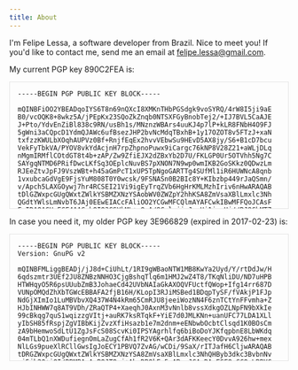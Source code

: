 ```yaml
---
title: About
---
```


I'm Felipe Lessa, a software developer from Brazil.  Nice to meet you!
If you'd like to contact me, send me an email at
[felipe.lessa@gmail.com](mailto:felipe.lessa@gmail.com).

My current PGP key 890C2FEA is:
<pre style="max-height: 200px; overflow: scroll; padding: 1em; border: 1px solid rgba(0,0,0,0.1);"><code>-----BEGIN PGP PUBLIC KEY BLOCK-----

mQINBFiOO2YBEADqoIYS6T8n69nQXcI8XMKnTHbPGSdgk9voSYRQ/4rW8I5ji9aE
B0/vcOQK8+8wkz5A/jPEpKx23SQoZkZnqb0NTSXFGyBnobTej2/+IJ7BVL5CaAJE
J+Pto/YdvEnZiBl838c9RN/usBh1s/MNznzWBArs4uuKJ4p7lP+kLR8FNbH4O9FJ
5gWni3aCQpcD1YdmQJAWc6ufBsezJHP2bvNcMdqTBxhB+1y17OZOT8v5FTzJ+xaN
txfzzKWULbXOqhAUPVz0Bf+RnjfEqEx2hvvVEbwSu9HEvD5AX8jy/S6+B1cD7bcu
VekFyTbkVA/PYOV8vkYdAcjnH7rpZhpnoPuwx9iCargc76kNP8V28Z21+aWLjDLq
nMgmIRMflCOtdGT8t4b+zAP/Zw9ZfiEJX2dZBxYb2D7U/FKLGP0Ur5OTVhh5Ng7C
SAYgqNTMD6PRifDwcLKfSq3OEplcNuvBS7pXNON7N9wp0wmIKB2GoSKkz0QDwzLm
RJEeZtvJpFJ9VszWBt+h45aGmPcT1xUP5TpNgoGARTTg4SUfMl1iR6HUWNcA8qnb
1vxubcaGdVgE9FjsYuM808T0Y0wcsk/9FSNASn0B2BIc8Y+KIbzbp449rJaQSmn/
v/Apch5LAXGOywj7hr4RCSEI21Vi9igEyTrqZVb6HgHrKMLMzhIriv6nHwARAQAB
tDlGZWxpcGUgQWxtZWlkYSBMZXNzYSAobWV0ZWZpY2hhKSA8ZmVsaXBlLmxlc3Nh
QGdtYWlsLmNvbT6JAj0EEwEIACcFAliOO2YCGwMFCQlmAYAFCwkIBwMFFQoJCAsF
FgIDAQACHgECF4AACgkQIQ3GSYkML+oQmA/8CslyjjzJnnHi1ivrUj//RJ9ChMT7
ojmKL6LZi6OZoMWH+CxrJ02GqjJ7nrV2HsubA+Dx3ay/AnMLjOZLLIewcMXnaiMh
J1EdrROUaqqolz1WcNDC+B4WH+foqtg052t1tn865jfG5Qe4FWjtm32wJRnEefwI
v9rOdDMt34fBb4EYqBSj+RT6ui5/Yo+mA5CPIYCz6EwNKsAmBG/ROpHNw1soumma
P++aTKoSH84bppEo5F/RAGHUTgmSda2+2UyKyHGAbnHkIjdYitjuWdP2qyHKWt1G
1ax0NyCir8VaTUXbXQZ/BD5PFHJeRSvSmj+3NAR3KNNuTMsXPxUwsypsJxIsJqBO
aexVpPvHRWAPFf6M/RYSVQqPF62kPD+geVR9s5pK+qoa9TxKy9lWJiFBndCAVOed
2S0iEdUvzOjllZg6s743X/30YEN4uxCWzMYbcDKIVkYWZPLBAkXof1+bwPEsTihS
nC0xxldbR854Ngq77koerMT54IIGfBXeDC8+a/Clb1Iiv1Jg3iiBWZKcBChe7kf2
jIAvqf4t56XBYDZmNnC2ljm7T8s2lHXIdNqfrfcjWxmynFX1zPSa2t1alU6pQF34
9p6Rq3spMu5O25VkG2iMDOSHlIO3g+MgsS+ewp+zSCdsBVlsdxMNUVv9t24vpy3M
vbNUxh2m2+qAIrmJAhwEEAEIAAYFAliOPgYACgkQp2TRhD6WaCmwpQ//WThLy/jh
uGOW47LYQVJ8gnRnEgX7DtmsHB/1btXGqAw7coJxnvxRTLLkGSPacgA42JhavTR5
Nk/J06J1nCJ1w49EqvAgL3rSdjTVXBV6MglqtOcDAnHcvXe+AuTIwY/zig6P6DdJ
NQckkA+KNMzgU7h1453CgxKrYYNTKay/MRieLl9lLbQlUYjnBVt38PZsDuQC+hL7
T7fe2wiacjB8Jjtc856zD4KWTVQZEgmGdAcPOfPVC+raKqqq3J55IWngR7/iTgwV
8Kzhf29qAG/YYPgbTw3x/usDsiHC6HEQqV4kstqjzPV8HMBXO9twiUxl/Qvcc8vO
e6s2HGsm2G4obwEknG43Mt5lTT7+FVtWxK6IDlIqArysZQBtKpCDw+cPz2JMtgoZ
V/JXlOCxFYaOlHDC6AmqnUnD4Ob5UZv76Yqa659Cm9eAtHIuqmqokeszK8hrw5CU
LcOWgVGGyH5oVKLn3jquH4n0MTXPZ/U+G5louwNGrg1miiYJsnUZLmm8XX6Z0s0i
kyRbyjFfMIAdkBBhOi5xD1oBqAKCr3enA6scmQCd0OVpCEkmxDni5tAOsox9FAn5
TMk8cYgvfzMvdzaBQCgwXuM6pWJznSN11ePIejbEVf/cXoqFdEshun3LSv9x14UM
Gnn89SJ7of69so60ko3BvvEZWyX7WLI3BDDR1SDVHgEQAAEBAAAAAAAAAAAAAAAA
/9j/4AAQSkZJRgABAQEASABIAAD/4gIcSUNDX1BST0ZJTEUAAQEAAAIMbGNtcwIQ
AABtbnRyUkdCIFhZWiAH3AABABkAAwApADlhY3NwQVBQTAAAAAAAAAAAAAAAAAAA
AAAAAAAAAAAAAAAA9tYAAQAAAADTLWxjbXMAAAAAAAAAAAAAAAAAAAAAAAAAAAAA
AAAAAAAAAAAAAAAAAAAAAAAAAAAAAAAAAApkZXNjAAAA/AAAAF5jcHJ0AAABXAAA
AAt3dHB0AAABaAAAABRia3B0AAABfAAAABRyWFlaAAABkAAAABRnWFlaAAABpAAA
ABRiWFlaAAABuAAAABRyVFJDAAABzAAAAEBnVFJDAAABzAAAAEBiVFJDAAABzAAA
AEBkZXNjAAAAAAAAAANjMgAAAAAAAAAAAAAAAAAAAAAAAAAAAAAAAAAAAAAAAAAA
AAAAAAAAAAAAAAAAAAAAAAAAAAAAAAAAAAAAAAAAAAAAAAAAAAAAAAAAAAAAAAAA
AAB0ZXh0AAAAAEZCAABYWVogAAAAAAAA9tYAAQAAAADTLVhZWiAAAAAAAAADFgAA
AzMAAAKkWFlaIAAAAAAAAG+iAAA49QAAA5BYWVogAAAAAAAAYpkAALeFAAAY2lhZ
WiAAAAAAAAAkoAAAD4QAALbPY3VydgAAAAAAAAAaAAAAywHJA2MFkghrC/YQPxVR
GzQh8SmQMhg7kkYFUXdd7WtwegWJsZp8rGm/fdPD6TD////bAEMADAgJCwkIDAsK
Cw4NDA4SHhQSERESJRscFh4sJy4uKycrKjE3RjsxNEI0Kis9Uz5CSEpOT04vO1Zc
VUxbRk1OS//bAEMBDQ4OEhASJBQUJEsyKzJLS0tLS0tLS0tLS0tLS0tLS0tLS0tL
S0tLS0tLS0tLS0tLS0tLS0tLS0tLS0tLS0tLS//AABEIAPAA8AMBIgACEQEDEQH/
xAAbAAABBQEBAAAAAAAAAAAAAAABAAIDBAUGB//EADcQAAEEAQMCBQEHAwQCAwAA
AAEAAgMRBBIhMQVBBhMiUWFxFCMygZGhsUJiwQcVUtEWMyTh8f/EABYBAQEBAAAA
AAAAAAAAAAAAAAABAv/EABYRAQEBAAAAAAAAAAAAAAAAAAABEf/aAAwDAQACEQMR
AD8A7ZziCm6yk/lNUbO1lIuKakiDqKdqKYE4ICHFOBKaAngIoglGykkoDZRsppIG
5XJ9e8ZR4rzB04NmlGxkP4R9PdUdVNkR47C+aRsbB3caCx8vxZgQMkMTnTGPmqaP
3q/ytec9Q6pldQfrzMl0hHDQdh9BwqheOWt/ymM67jI8eFzP/iwBr/7xdfusubxh
1mUbSMYP7WgLmvPaW0WN+oCYZCPwuP0tXDW7J4o6sQWyZUzQfalXPVMiX1HKkLvh
xBWPrPukHkexRGo2aQvszuJ9t0WZ8+K648ieM9ix6pCRsjQGEtIHfsgTrFO2cP3V
G1F4u6tjkAZjpAP+QBWtjf6hTNDRk4jH+7mO0/tuuIcD2KTSWkEOojhQ16n07xhg
579FOid/fx+q3GTCQW39CvFBMRL5gIBPsKH7LtPB/XnvBxch2oMFscTbh/2ExqV3
BcUwuKY2VsjGuYQ4O9iiVFAvPuml5RKYUQC8+6AebQKDeUFp3KanO5QQBJFIIEAn
UgE8BFIBOCARQFIpLkPHHX5MPTg4zi1723I4ex2pBU8Y+J7MnT8J3pG0kgPPwPhc
WQ525/RNvUbKRcAOB+irBzjpbW49vZQlx7okqSGB8xpoVEV3/n5SFrQ/25zCAUTg
OcaY0lBnd0AtJ/TpGt/CbHwoPsUvdpCCoNjspWyHupxgTHhpROBK07tKCu/fcJiu
DFf7FRyYrh2QVT8K90bL+yZ0crrLW3sqjm6dt0gaQddj+KHtymhjWNiLz6b7E/p7
rsIepRSwsmtvlP4c11gfVeRBxEpVrGz8jGJMT6A5B3BUxdeu2CLG4PdNcuU8PeI4
3x+XKS0g7R8/of8AC6lj2yNDmm2kWCikUG/iRKDR6lBYdygE5/4kECSRARpAgE8c
IAIhFFFJKlBDm5LcTFlnfVRtJq6tePdSypM7Nlnlfrc93NVt2XqniVrn9FyIo2hz
5AGNHySAvJ2gA0SLsk2tRmonE1V0PZMqlI6k/DxjPLVekcqokxMUy05w27fK38DC
a2jQFoYmLVbUFsY+PsFFMhwoju4b3wrbcaIfgaP0UojFKWOKuyCAYsbhRaD+Sikw
IrsMbtzstERmk17NqpBQ+xRt4aFDJgxk8BaTmqNzQgy3dPb7ClTnwAGu424pbpaa
oqnksDGOLRZ9kHEZzCyYhVeCtfq8Aa4Vz3WQeSqhXRSurQ5KVoJGSFq7zwp11uSx
uPM8CTZtE8nsf8Lz8nZWMPJkxZmyRGnD91CPYSEGj1KjgZgkwYMguLoJWA6uSw+x
+Pn/APVoNG4UaTOG6Sc4boIoBKkaRQEcIhABOCBJJJKCtnRmWGmjUQ7VpurrsvKs
jG8rzmA25jy0ginc8n8j/K9ccuA8X9MMXU5Mlr/LbMA4EmgXDkH9L/JWJXKSRFsj
mu/EDVLf6Xh6Ihtv3WPisM2a0ED8VldbiMAaAqylhhqttleiYA3dRADZWGHgIp7R
upm0ogpWoqTat00i0b+ED8KCMtUThRVg7qB97qorykgKnkP9JocK7INTSszMDmtL
hwgwerept9wViObyVuZp1E/Pusl7d3eyqKxCHCe4c/VNQBOCVIUg9E8Bza+nSwF2
prCHC+13Y/b911DAAQAuN/06t8GWRbdLm3XDrB/6/ddo3lZrUSHlFA8pWiikEE5q
BIhKkaUCQKKBQRuKodTw4eoYzoZ26muH5g+4+VdeVXldSqPPY+lTdP6tIyRvoDfS
7sVuY7eKVjrkgBi+pVbFlBpVF5jNrKlBoJmsBo+U17vTY33QWWC1Yjbtusw5wjO4
4G5UB69HHZIJbe1INwkAbnZMJA7rDPiGEs3Baf1VSfxCLpln5pDXRF+6jLhyVgQd
d3+8DjfsKWhD1CKb8LqPsQgtP4NKtMA5pBCsXe4VeVvNoOfzsUtJ07g8LElYQ/6l
dfOzU2qXO5cNSk1W6qMx+5UZb3VuSP1fQKu4Ud0DRSBaQEhz8JxNgj2QdD4EyZIO
rFjT93K3S72vkfwV6UzerFH2Xm3geN/+6MIZqa6x8Cuf5C9LaNws1qHnlCka3RRQ
ARASATgoFSNJIoGprlJSY4IIJFTmV6QbKnM1VHFeJs4ty/LBrQFV6dmFxou3VLro
lk6xk2D/AOwgfRRQRSREO4+pVZdaJC5os8q5ECGVz3WDjZ7Q1ocdwuh6aHZEYcAK
RWVlsLg5osH91kzQSA7t9I4A4XYT4DtWobrC6wJIY3ACifhBhGJxJutV9zSvYHTG
zSAvkH5LPnw3MwDmOsuL9ITulMlnyIGxyN0yPDDsLHHb23VR0w6NFvZsdhaiPS9D
rY3b4NKHPhyul5AD70u4fEdvzaVoYmQ+aMW8OvvVKKlx2Fse5cfqlJ7KdjCG7lRv
agoSCjaxuqMF6gt6ZvKxeqM9JpBiuJ1b+ygkAFlWH7ow4M2W0Bg2vk8KooHbYJXa
6KHw/Extyl73VwFVzejNa0mDUHt30O7j4Qbn+ncOt88lf+pwo/UG/wCB+i7tvK5L
/TpgHTMg/wBRl3/RdaOVmtQ/uikOUVFIIoBOCBUiEkQgVJjlImkIIXDZVpGq44KC
QKjk/EfTY3ashha2Wtwe647JjLMUSOJMjn19F6hlQskaQ9oIXIdVx3Ne6L7OzypD
e/au6rNYfTsd+S06ZgXAE6a3FVz9b/Zeh9Kj8nEjbW4C5rw904CVxbYYDv8A3Fdf
HGGNApCCXLF63A7IY0BoOl2/sQtotQdC17acLUVyepz8Z+JLjxvicdhvsrHQ+iRY
s3nR7Sf0udvp+i2nYTI3WG7K1E3SNlUUMjpzJX65SZHe5KLMdsTdLW0AtPQSOFDI
xRVStlFIKVl7aVaUqipNsCVkdRYDGVsSHY3us3NFRuPxsiOdhi8/IawbW6l10MEe
Ni+gAkDssTp2MBUp5uwAtJ00kgEcTix4Ng13QXsYh0DmkAn3VPJDXwudVPjNq3gZ
TZWuZNEGSN2dSqZ7TFJIAfTI3Yfmg1vCGMMbDyQOHzlw+lBb45WZ0JunC+rytNvK
jUScFJLuiFAQigEUBRQRCAoFFIoI3KJ42U5CicEFOULn+uMB0nuF0ko5XO5483qG
g8NNlaiVZ6NB5UDbHqO5Wn3pNxY6jHunvB/NQDULq909qpzNl2c00lj5LmyeVNye
CguOFhNbtwjfdAG0EgcCg/hMuig59BBBMPhUpRVm7vt7K5KbCqS/VUUpDV+yz813
opXpjuQFl57/AEP+EQel0Ix332WkMe8hobyRZrssvpjxtXbf6K3jOzHOdpIjDuXE
oJs0jHne6xbgL+qrzEyeRZ4slPj0NmL5na3ji0Y3tOZCJd/NkDQPi0HVYEJx8SOM
8gWfr3Vlp3TR+EIt5UVP3SRrdGlFIBOQHCQQEJwQCcgSSSSAFROClTHIK0oWDlND
M97j3I/hdBIuZ8RvMDxKHaTp5ViVqMy2saO3woJ+tsZIW6DI4C9LBZXCz9dyg6rG
kna+Uw9YfrDY3AD+ojuria7T/wAjhc4MdBMwH+ojZKTKjlyIXMPLlg9LynZcZjc6
mk2DQW9hYEEbw8kuI4tBpMeW+k/qng2mGgPhFpUVISo3lOJUbj8oIZXXsqspViQ7
qs8WqipLtusLPlPqA77LdzCWQuI22XN5TvvC754QWejPvU0/iWuxkpcGj8J5tcxi
vc2UmMmwbA910LepOZBbmEGkA6nJBgw+ZI76DuSq3hnzep9aZlTNLYmA6B2C56bJ
n6vntEh2JoNHDQvRuh9MGDEW1TiP8oNgbCuyLeU0FOad1Glk8pWgeUgFA5FIIoEA
nIIoEkkkgBUbk8qNyCGRcr4xF4zDYHNkrqpVwnjjKJnix2ntZViVygidkPLmt9PY
nui3AyOTEVqQRtbE0WAAAtHzmtYPvGGu9haZYOPPNiPDiCXErfwfETmNl1NLgwbK
pL5criRWo9wFX8uOJjmuYRd7oOpg8Q48rWjgnk+y04J2Sttjg4fC8wZM6F9Erf8A
D+dI2UAOIBNc7fmouu21Wo3uQY4lu/P1THG1FNcSbUZHcqRMKqKHUKMLh7hcrmOL
ZXt+K/8AtdL1J50ODDuFzOW4P1E/i90RJ07ckgbe6vdRdoxJD7MP8Kl0mNznXWy1
ZsX7Y9mNx5jg0n2CqoPA/SjJMcyVh0iwz5XfNFBQYGHHhYkcEQprQp7WVgot5TLR
ad0FvungJtbpwUUUUEggKKCSAoEpWgSgVpjkbTHFBFIVxfjPA1uiyWDj0updlIVi
deh8+BrDQbqsk9lYlcTiR/aHU8nQPZaLOn42toB+VRnkGJI9jBsqruqSN3aFpl1T
caCOP0USoji/aTTj6fZc9H1SZ1V+y2+l5L5mFzjtxSipMjo+PNEY42AH/ks3pGN9
j6g6GYEAiguhbI2LS4mgfdZXUvKfmslY4GuflB0cXpja0nekifZZWJnsdjN1uotG
9K0zJAiDnEfNILRNBQySjTyqE3U2NNFUMvP/ABlrjuLFdkC6hlMDXOuybGywcl3r
dxujlTudYu/bdMxY35Eob2PNqo3OkM+7s0NuFpdPr/dICfc/wq3T2NZjAAURsg6Y
4+VFL/xcCortrTXFMa8PYHNNgjlIlRRtFh9SYSjGd0GieUQmogqKdaSCSB1pWm2k
gNoFBJAkxycmnhBBIsXrk/lYzgRYI9+e1LakCwuvhj8WQSO0tHf5VRwuc4uncaNn
sqT2uNA0pcmUvm1k7/CTTy4i6WmVjFY3RvsVt9OIhaPgC1jRyBrK99yp/tBcNRcQ
0G/rSDezclsY0ii137GlmZOVG5oLA0GhY+VVOV5o3/ESTudgFSfMdIo7AoLmPkES
FjXfDVPJnFlNJqib3WM6e+ON6TDNZF3sgvvyTZIPpslVpsku4PIVV0hPH5Ju5Ard
BIXF554Wl0tl5TQPVewtUcaFzncfT6rf6Ph+W0Su0l24Fb1ug02ReUyvff8ANUM7
fdaLnE7UqGWLUVrdJ67jMxIosmTTK308c+xW417XtDmmweCvNMtpBbXOoUvQsON0
eJF76RaEWHFGM7hRarToz6lFa3dJA8pKKIKNpto2gKVoWkgNoJIFArTXFIlRvcqG
SO2XK+KpgYtUbvW2wW32XRyuO+65HxPA+QeZGSQL2ViVx0h3uqRbJbatRyE6imAh
VlbEu/OwRdMQOeRSqByTnHugndOS2gaUfmktDeyiBSsnsgfaJdsm7uu1LBCXi/ZB
GOVcx4i0hxA+lqWHps8pGlhdxwFtYfRySDMdNcN9kEfTMTWXv0026B9ltRgMiDGi
gNh9EmY7I2BjR6R2Umk0oqBw3VSdq0HtAG6zcyQMaSTsgqYuP9q6njxAWA7UfyXo
TI2hjWkdlz3h3A8pjMiRn3sm91wOwXSHgXylWIZMQEAjYqsA5klOFLQjeCAEnwtk
55UExSRQRStK0k0lA60tQTLTS6kEuoJpd8qEyfKhklQTvlA7qvJKq7567qtJkgIi
eSX3KzOpBssRaW6r7KR+QD3Vd8oO6qON6jgSY77o07e6VAs0mqXa5MQnaRwqjfDj
cqVoYTZPZEclVpFvuuzyvBcrRcUrNhyVh5nRZ8QNMumidqPKGMkNTgwk0AtjE6aZ
A3UAQFpY3TIhR0kV2AVHPQYbpQNN0TS3cPw+8nU55ZY40/ytnHxIWuD2iuFoMA7f
qoqrh4YxYtIBvuSpCBqAO5UstVv+ibGByBygaWXwEi2gpiKUMp2QVpTsVkhhzOpQ
49eku1O+QFoZMmlp7p3hXHE2VPlv4B0N/wAoOhjboaNqFbX+Stsqgs6afVNJ7AV+
4V+E2wWK2UUCdJv5U0T7+VA8coRuLH/CC93QSo2lSKSjeaTyFDJdoA56gkm+UJnE
BZ2RK4Iiy+f5VSbLruqUk7zagcXvNAElVE78ku4UTpCe6lh6ZkyG3jy2+7v+ldgw
YYq1RmQ+7jt+iDJsnhOZDLIabG4/kuh+7Y2vKDPoEWU4gMBJQxlQdMmfyA36lbnT
8FuMzsXnk0rOPBQ9XKme3S0qLjOzJNf3Y2BO5XFdVmOTmuaPwx+kfXuV2roS4Frt
jqXFvx3fbZwRREh/lWJT8QAMpXIxTraq8MTmu45V6GJ97BBPFq9lYF0nRQks3G6l
8koKUjXau1KVo0jhSmI2kYiEELzSqzvACsytIBWXmTaSWki6vlBS6hPUZrngLoOl
Q/7f01kRP3lanfUrDxemzZUzJpQWwg23+5b+h5jLGgkuQR4+uVzn6TpuyewWpBlx
Ehnms1e2oWoo8cw4+judysrPw/NtwFEIroHkVaHfdcxgZ2VhP8uYukgJ3B/p+i6S
GQSMDmkOY4WCFB//2YkCPQQTAQgAJwUCWI5BrAIbAwUJCWYBgAULCQgHAwUVCgkI
CwUWAgMBAAIeAQIXgAAKCRAhDcZJiQwv6iOLD/93UbGU2MSJWrItLLh+EZvkSoAi
B+dDhX1EcwWRMyQkgGWq8kPuiiMrxmQxmdYE28fObRaVeXhvs0WrBFoc22uAGLeH
Sa6EdH2NXsjAx79nt0lD8ZQE01xY84xQykcn0zYEoMJcJdXF17XNT6p40IOTFtsg
3y/8WxZ6Yn0FBHAaXX90260PVkM81Pr1FwJjuVhXGhEsMhK3doUzEshmLVtSFkXE
8VkWyqWTe6ty34HpQMujU6LMtNvKZfD2hkRyyfDANP9Q1hJzMdrwIbpdp6hAR7cS
+1oMjzA3SNgbWa2+aZQmFgnygYV0di0PV9ZmhwiIaJJAWZYa7m6iFHYJpw1w+FvA
PwKWSGG12WvpECYA5sv6r6vvu8XPpZGnoVRhMGkGbFNOxtrSW6KmPFi+Grdl7MDL
W975iRRlQ2H1P1ANiGdxa/f3ljyyBV6sFTo5tkpmAA+GHz8f7fHnoFvP7ukGk6zA
wtyB4RRoC7fGwA4riuPNbdxMKDrp70R7MAf+lh5qoRmEx/pxu7jM/1kUrPPvRT+a
Ww9m/i3RVOla9K4sg8c0g4YQdq0PEVzUVxSlqEwoHGOGTb8WZT+OpxgugkPqL5cJ
165IjQ/grRXsUyajRykXnLDlMQcjilR+3Wx2lAJcddHmD5tU+R/p7Ix7buBDRCdV
qfg9NfceeEpMhYywY7kCDQRYjjtmARAAveeE1BW6uagyGriExCk7drZvDtSmPbcq
Dim00MoUU8rHNhsrl3RGPXxzHMntI6UO7J9yVn5WXZO6atktBWR4psnM0+JfgfSh
nArb6Kc9xyJafl3HWlg2Zb7lNeIYzOXHV64J/+hysr+UNFIyN2/e1sVXucPWOLYK
8nojyNcWvoT5wLsldlBxWe6o0I3M6+bkWb/RzWn8Ad+H2WTEEC/hO+NAemvZOXjJ
hGNPqwZbxF0pWSVb4PJ2CqFeyh1e4UMpjDQ8+Z8zZKHwbrYN5W2ZWhEBKQZ+R2uP
dyzb2XPZIIaCyaITR5YaXIzs9NZzJj7iPBsKqvqAVOpiBE/an7nWng4DwLQsnNuh
hU7Wqekd45Zll6pR4hUYbI4pH9/GE8VbxsAZNIxWG5LX+FJCy8ppqQp/FIBeadcD
Fo3UPOChdg+h1zGwAcElp1CFZyfa5RVSNOuTXZvuRL2MlN/zNxVMjCNSXovWoEJv
CoITR6ImIGJbMNffdGOaT2OU7qgwoPE41+ITlee6EVtMOyb4riED6d9IYvu3mjj3
w8BNQzj6rKr3CZu0pXneKJPMvHRjxXDhryphGX1nkZoGxcPlKcBB32Hb/rYA/RgF
9IuYGvzuXQE99uJmjccFAlNdowR7yem5tbeUd7rOt++uFtZhFtco86iwcjyfIBXU
K3gIG3pPjb8AEQEAAYkCJQQYAQgADwUCWI47ZgIbDAUJCWYBgAAKCRAhDcZJiQwv
6nQ3D/0QKjEg1i6K7/HcUXREbiGq7Xw10tEBarwAQT4oVMlOFQel4q+eyYE90svI
t0EzdxTWgi/CPQj/7wmtf+sBmB33RQ6E5Fhl6wNXXFRtwvwMqeyzr1sLCFz7LOMW
znY9bp0Yk0q6VXH63tTQvOGcQN6fh29HYdIh0LuVEmaJw0wwJ/JnPXHvF0C3WCzn
79yLW3e+ptDTUOVy3S3FoySa1Cs4zVq4Ode2EjlhyQ0asgjmGhQ+NJTsiTHpMbgQ
eYcCd2TulsXjkyLAJZOipbCSdh1tpETuf+VqB5eCvgq49iVfAFxQEbCMT8XUB1GI
5F1AlzHL1tcjHcNqlHiUFScH2cCgrJyvyZj7sGowmHCYKo5UyXo+5yZs6Mp/Y2Pe
VVBdL/KsllAD5xGrL2BMPzJZJjDssytSt1m4Ic9prx9kCIyxozJysY0OHbczUrrp
102YAV3T8ZD1TqwnP3rxDahXk6lfVjcSyLgL7jzwIUJGqPAK0uzMzAGtrK+ieZnh
as56rurVVZv4WI8qeLpbvX3czGUqpMvRx55aRgaoF8tVTijNFd8BLSHGuuFGrmx7
lzu9dZYl3W7k1dRGZTELl4hr3otGxbI416lpO7g+uJ+D/0nF1gvHqnAzvIA0Nkmn
PUfaT9zIn2HNrDhlhxcNPQVxsbP8PvQpQ72YSOYzyQ6/hrGypA==
=YdzP
-----END PGP PUBLIC KEY BLOCK-----
</code></pre>

In case you need it, my older PGP key 3E966829 (expired in 2017-02-23) is:

<pre style="max-height: 200px; overflow: scroll; padding: 1em; border: 1px solid rgba(0,0,0,0.1);"><code>-----BEGIN PGP PUBLIC KEY BLOCK-----
Version: GnuPG v2

mQINBFMLiggBEADj/jJ8d+CiUhLt/1RI9gWBaoNTW1MB8KwYa2Uyd/Y/rtDdJw/H
6qdszmtr3UEf2JU8ZNBzNNHO3CjgBshqTlq6m1HMJ2wZ4T8/TKqNliDU/ND7uHPB
HTWHqyO5R6psUUubZmB3JohaeCd42UVbNAIaGkAXOQVFUctfQWop+Ifg14rr687D
VUNpOMQdZhXbTGWcEBBAFA2fjB16H/KLopI3RJiMSBed1BDqpTySF/fVAkjP1FJp
NdGjXImIo1LuMBVbvXQ437W4N4kRm65CmRJU8jeeiWozNN4F6znTCtYnFFvmha+Z
HJbINHWW7q8AT9VDh/ZRaQTP4+XaeqhJ0AxnM3vNnlb8vssXdkgOZLNpFN9bXkIe
99cBkqg7quS1wqizzgVItj+auRK7ksRTqkF+YiE7d0JMLKNn+uanUFC77LDA1XLl
yIbSH85fRspjZgVIBbKijZvzXfiHsazb1e7m2dnm+eENbwbOcbtClsqd1K0BOsCm
zA9bHemwoSdLtU1ZgJsFcS08ScvKi0IPSYAgrhlfq6biBoDoYJKfqpbnE8LbWKdq
04mTLbQ1nXWDufiegnOmLaZugCfAh1fR2V6K+QAr3dAFKKeecY0DvvA926hw+mex
NlLGs9pueXlRCllGwsIgJoECY1PBVQ7ZvAG/wCDi/9SaX/rITJafH6CljwARAQAB
tDRGZWxpcGUgQWxtZWlkYSBMZXNzYSA8ZmVsaXBlLmxlc3NhQHByb3dkc3BvbnNv
ci5jb20+iQI/BBMBAgApBQJTOcj+AhsDBQkFo5qABwsJCAcDAgEGFQgCCQoLBBYC
AwECHgECF4AACgkQp2TRhD6WaClVAhAA1k65I027+nzlHdlFYevEZxAHoz1YEy32
K6gcurdeAGCwkGu/VKOk4aSIfk1+Ul120bRGjb7aNfcC2Rj6HkPYWIBJBSSH0B6K
xxZLS3W325RzQCz+tvIEljT6b4L2+Yt6k6pz1O2vvbISZ9Q3GRD7hkOWaiR/k9f8
WApwQix/7TPcUhGlejroOACALCN4Xzr/v50F7Pvzqr0MtOpQs4rLzCh/k9D7GxS8
QS1WX8fgHQDj5BCTWp855c581eO38dYziAELPylQiMgIXw/VDeQRFcq/HBKCFSNL
8xGHKYzqxdqyNOV50w7jJl77/vYqU9qqddWx2X81RoMgVB7BHKG/kpQaOqKSvb8p
08MyYp08i/eygiD+uCjjgoloYKngjlZW2EtymQqO85xNEJ2P0PRNDu5LWjF2LBHR
zFrPTbqMxo8rh2JOwc1IHoKtveCNLYuKksukI3ScSNPoX7DOqwXoDAdl+NFS3NUb
LIywmGIm5PYgnrOC8bOafzzKMO+b0xih7E4xumSXaaQ6lBjKTeDPCdMo/HEM6jT4
hroHOBpDIHk4MNKaVtPDW3vhbGJzp3arp+7wrLTu0aGtBu01maCVVxGU40BAFoHq
BIPDpGUDABqx9GsRVzIsK89jnUrnsucX1r0OcRM3fV6719KxuBPeRqOQ+2Ou/Eg4
acIEgJRgDomJASIEEAECAAwFAlM5ypcFAwASdQAACgkQlxC4m8pXrXz03gf6AzP1
xoLMu399IzlLioLiaF0d5BQLHKPJkVTuFRP55oaZ/loPCAYGksLllEGbAK8YB7k8
WDTcBp+IY52xCQEMrBh7K+9eOUy2hbjXoZDGMrLZcHE8QNbL2OWEujCAzPmxowSE
OVpzyBDkWLadcLV91mD8ARUGcRrJtNg3oyhQJNao4gIh+rsodI/wmODMQ+iL/F7p
ovWKsTmJDmxfuwlETcVWL8JBZxFnFFXiwJrXYObH+zLaiB6j4I2DweSXA6efd8iz
oyLQBYCUdnvvD/Ah+G/Zff7IalsuDuLSXlEVx0D5djurOJbAlyfJFPSrRS//LjO3
lXf5mDM6ExGd8jeT8YkBIgQQAQIADAUCU11XnwUDABJ1AAAKCRCXELibyletfGJ/
CACYps4uJy3wXhB5d9quNyZSx63JcFtuNjDQo7Ee25BlXRxlL278xA2T4MtWHN6Q
z1/JJvqf09u3mHjE/HMYk03skndhDUw+Dg94EGCEcl60iHUC81cDvvFgGkQmFSMI
rcNhvuIOKYRv4geBlVmT/DhyP/l6ozK0F/oEMgxlDe7i9dY+HsZBNEiJC5KFgCo9
Q2OXh5yteKS59gaoJIKrYlcQC1CpwvlxupzrLB3d2fiEUQfgBjwyyLfrozBKLnVX
2FhRzx5mihuK8PineXkomtJmROjlo5Fz2J7lnpzYh1aqvxFndHpDiea38syDIyuV
p0a0QUMzG/qlnOTumfIqH2EQiQEiBBABAgAMBQJUckHYBQMAEnUAAAoJEJcQuJvK
V618y6AIALhUcFgyOPOsqyPRoCuN9qjl+rZnn5VtB7EEinFD9RWxiQ5CHG/NoDCX
WIPo5mqG2VzB/ISr+gspC+SoL7sHQm2AjsDhbLyaw0nMCSYUXY/Q/Ej7fBjMWDYo
May2i6G6hMSHYp0PquCWnOV447xpqK4ylhoP5K8dtyKsi60Q8A15wQKFvX5idwOg
DpvyflgGTxZ9ld1qII3EKYIUUwzuQCF6WilrotEADBQCHBCaCk1NzEtFEipgYQt8
dsbPfYPgC7dwfOZTKwnjIwaUZ1YMJDxAAmtqQjsAqjGy6V7lf98mC0sxaoxOTiCO
NLe3N8ndvl31cHNljmvrxIT20KsfqhWJARwEEAEIAAYFAlRZbGwACgkQaSAt8fK0
MgF06wf+KaQJZg54jSH9x6sVS3wtMVrw5oXp8rBqkmua0cVPME8/viOX3szQkwSn
t6VPG/wzYHrJJUsoTIuAxZw2lUl8RkuwZKlWv4RTJUXhSeZ6QwWRYEp7VmQ7UwqY
j2zt1YsnjuE9o8d/xXX4q2Ar5hr6x5ottJ83OTvtTxD6tBUaQBGd3xgfOmEf9AsN
bJ+Sv5jcf6X8XZ0g3HX1L4P+7dr9Aj9EXa3yeUU+ChhpP6tswmIcsCfhnheDX0p9
/1qfi7d16mlLLxZWXyZeE0ROxw/YSnN1DB75DT7x2Ujq8XGA18I3A8Kz325qidue
cyetcvvkvYWSghJS2kYA0VKqnU5qQokBHAQQAQgABgUCVIbYUQAKCRBpIC3x8rQy
AZh6CACONnIkADtMU19kNqa6RKloqCqdQ1W6K5ftNoGgAee1NFBTFfmYov7G83PY
KnvLR2UkxG2fRdiJfCCPw6L7T0kdG1VZcrLvJQdpwU+6CHZ99hZsU+pkV4+nrnum
68/MWJsurpy9xV+c9MQBpQ3u5sXpQieGJczie22drYBaDCOUj7le6mRHTBVTAHif
HXZXm7lO4QCyYSKifVFFCoSBcz3fhTR8OS4G0zIQ6BVsdm1FDLZIjit+WLmpkc6S
zCigRnYmtiWDG7pc8WULLDBcSzzEf4MbEw7CQ0uQYXviuEvSHXtI8tPyE+H484Ew
I/MeS1ADqNKMFF342wUbN5ALEa44tDlGZWxpcGUgQWxtZWlkYSBMZXNzYSAobWV0
ZWZpY2hhKSA8ZmVsaXBlLmxlc3NhQGdtYWlsLmNvbT6JAkIEEwECACwCGwMFCQWj
moAHCwkIBwMCAQYVCAIJCgsEFgIDAQIeAQIXgAUCUznJAAIZAQAKCRCnZNGEPpZo
KWlNEACMf5IfvtzRb6nlgrWWVFgaBrDCyUpYvrw67GDsc634akm8fPKXAAzR/2hj
LK6DmxJYIT8TI5qHEWknidg17VtyWZHEpmHqFCm8FxmfC7LILbEEshbjvv/j3/Ni
zPGPyHC8fy3vBP0w2LefB2F1Qcw9/EOQRUSGgaZE9+R/jjDLmlHq1SbC0iNefr3Y
OmuESrxnav1hsVMSY3YyeGEzjH4RJF3px2VOXkrbwl0XRNELyzlLuhN9clnItmnp
2D7DcAldIR1C/qpkcO0JF/GfD2cgQHVFa8+toVS0jvIQnBDTrpTJECLv+pI8Enp0
DDlXqnWm54ZLo9ubF+escy76soDUHQ9oAAH1KfdkvKVJiQD4chXLoDkjVHL740Qr
pKeQZnCkqrqNCefFVQCh+PvAJ5V0TpXsdDzYknLYsvQaOkCo5Pq5RFeYAcSAdfaI
ne19e+05yu10gJTrNEBFKjeUYVMAarefnv5b3dp+GushJPINWd9DS4wmQj3ZuHPM
cIfP5qqe6X2hvQ1SaVibNjtN4b5C0xROILOmnqbzFynXvsXhgaNalVImdfPBkJ+3
td57lUedRGPNvhm72D2u2R4L2ma3rawnnfuDz0G2+KKRDYUi8HgKJL+MFAqtRT1+
wkuLUyd1fytMzlpJSFW6uNcOZGEUl2/o4cKW3VMola3PDldQ54kBHAQQAQIABgUC
UwzwggAKCRBpIC3x8rQyAb+HCACdOoefj9+IL3rPtSjlFJEXyyUWewDGKCHWg2kV
ddnnpSnax0blsw4hvmOYTmzIb8f2Bcz6xUF7HUlUxjtWFs8cb/TxIDa7gMra2u6x
0QudCZh/BFWUQH1zLSfS+hIPRBbef6sW4ivSpQYq33CTopIuyuVc+misR0MK/Aii
9ZV7CoEscaDNTZMipyABMkQOVsi14U7LpeqAzRKZZ340wanpN6bJIbCuMA4rFqnD
yy4b07BUKjv26o1wCQPLxL0gaL0wAGkDWQlb/fVaatnnF5m7mklnxy3Fzzi39FuQ
p3cpVlhHZBegIXCrwXb/zM/W50bwL0Z9UfK4fYGQW5TTqz7QiQEiBBABAgAMBQJT
DJ+VBQMAEnUAAAoJEJcQuJvKV618iu0IALQzqhMxmWrCfObtCNnrjekEgzy4bFI4
6X6fs8iX6s7UYP7XWQ1bPxP2QW1iSRJIGgU43eLZmV+J55BUtwK475EBrXztSN9y
6x1Ej/mRECDQgCUcnqKbb8gjy89aL7txUriVsFoJTdFMY9K6YDbCvZdyj6IYIRgv
eAzDdCMaRi3NKWor6Q/fspnb8Z2vANsF/IGfoc+wiDkefl1JbEruxsXIWfN+kK8J
YhXbeXTmpFsaddF78ohYtD6z19Dnwv0DgAitch/dt8Q2ouCkFNPN5PMMS8CO1F3T
Cbsc3eUotqkeqEN4im1tOY3IOOln3TbJxoyTlaGCmsT1/trADg1TyYCJAj8EEwEC
ACkFAlMLiggCGwMFCQWjmoAHCwkIBwMCAQYVCAIJCgsEFgIDAQIeAQIXgAAKCRCn
ZNGEPpZoKVvUD/9LRbQwRrF6aTkf0tTWYIdta18bEcRKcRmex8SK1uHquwzCMzkO
oXVvCx61NSp+En3p6h/dydOCUpF4SX9sGYjPoezhMp7kGr/4OWXWylvq2Axv6Nk6
lHhCdTVr9UauqSLfyuoRKB/ZtNFA/ITSwak48khRc3Ga2vrw4hFQd325yjuJAzvM
uDJZiWt/JgJ36W+nYFwK6F1MVYKYG6zM/dFLPQMzWmr0El0HPw8FVmnFUcLmveCT
Tnk1ME3122cvyDr5AylCNSEVaZdJWcE7+lUqo5jFGeBB7JflwcfzaVP+rD/nrVPu
hG6ZxTH3y2EkAjLCjE8k2c01E1gmAfZv/n2k2hf0bMNx/oWoHuY+832SDaF79raf
YKv6WQgZVbo1wttaIWnCVmyzV8y1ujJd10qUACxYmQhSDc30L+6OlEuSodbv/Stw
3+znc3dIHol3GyqFmwNAk5SHMt0UVGWMLEaz4oziFK4sYajTzcqggyKtNOebluaJ
ChNkA8gOqyUCG5+s+Ctv5MBH/tt8F+zEEoOBuvQEj7osdDPGhvUyep/A6yjRlxsp
tcjYTjxOpDdYll7L5PT/NyWnXQe4RTFJAbax44OhfeZdwOw/m1n9SzIg4YgY5/Jw
rJyOTCw36UxNF5Pwjkh3mHmHy/9Eejaj5u+glWDZgLxS9SheBBLOdRfFCokBIgQQ
AQIADAUCUy81hwUDABJ1AAAKCRCXELibyletfJNcB/0ZeDcfNJjnqrC28pewgIxI
bahQoNKojs5yfjmIhtgNyKUH+UAY7aL1DmrimP9rZLfsP373i5pTtdcqo1C9Ezhd
6go6guOkSsJB/jXxb9R6Yf4WWQY3r8R2YMmgwacVU0p0RezDycLnfv6JSL2guuc3
Ia90snhBC1i7HA/Ny/wlGZyjLfJXgors4N5fiK97isuRsIMyStv3ZxwkyioTa8V2
VqjAX7zPhy1qMOfiOHgJHIlF9nWBAEEIakXTHvtAnwjB3rnE+7fLs3NA4WUhHd9H
zj5plRS0/vwMWL0aVt5Y35dpqZl0PD5idG5xgFqoQj0u/Ze6cSEBP2mCso8Dumkz
iQEiBBABAgAMBQJTOcqXBQMAEnUAAAoJEJcQuJvKV618yU8H/37KiLPXjSn7Gs+2
3wMF+sKHYkrH3FLNo+8ls1FsCq0i+2FulHMKO0pMZJ1TNDB3SAM3Bh75S+TEbmW4
634T9cnxkqOihn8+FezmSqNGcQsrt03TR1qRM5iUEY01XGgoHc/nmj7PB4MQA0De
pDD9c6Qdz6bvsXwevZC/8dfPKU55Z6VqimUmzGBPCKoSWYA7R/Oft31qZVzBiGV6
WTsw15rEApUFuNoNrVp9WO2p5BxWgkIZk2qE1AZbDyUsDwe1+KhQt1VFm6VI+1Q/
ePzvlWXXbI2FV17pzi9aBMsRSTjhVZ6FcTH4CFAar2gp3gdw8R7tV02djyLu9uRi
xlob8SyJASIEEAECAAwFAlNdV58FAwASdQAACgkQlxC4m8pXrXxsNQgAjm7pm/xn
/h8q9nq4Ppk2zn/30LIy5E9MpueSdyzpMJwh+51xQ2umwchSnkB6P5pHytYEbaie
9XxG/7+o73RmDei7PHSxkjUBP6hT6N/XFM5I+YgQgbWQJLDPpTiGQVpdCxdB6sCJ
xzqV8SWyX5RhP40QJnYXlzciLggeGDlBAEilqHQSHM9qt1tHihAPfwnuFIzhn0sd
aHTrAEMdCNGGzi8T8opzHzzwclHk4/QutrAI79Yh3h6fmYFhZxStvGEFC9V2/nRn
o4FxmtLcC8kTNHA9JjTlyNKOp5s6yrbFaiytEJlHGvKin+wnrf+PRX0kTdGEYWtc
vR4VTmhgAJfeoYkBIgQQAQIADAUCVHJB2AUDABJ1AAAKCRCXELibyletfOqSB/9c
AgxlJMZ4coLoSrTdkSul2fQV6Wte0shNpnApZy4iwkdiFWKcDeqateF8TgabtR3H
ZXNs87k2Q3w+Invnj8SNOm5sUXoa26Il51PyKUjzfUjCORkAAtMhYPrPJOyWpqPV
pE8yCWhPjMlF3VKpBV78hLIWq8dcxgSLZkJ5Cqo4gMKQsAGmXUa1HUIiAQVLIgEA
u5fxwtGGWjhDrUdDkHnp8RxKB8AVZds0+kBshkYioD9QGqXCL9dr1pB2DpGkxlrL
cBov4hZpOON+bb/c/fOvJcUaPdmkyr4Veb1R/beDs8HIJkNeu0fhCk27z23P7FG6
Uk2BsimMvtN2/I0/P5cniQEcBBABCAAGBQJUWWxsAAoJEGkgLfHytDIBcVgH/j4b
Yqno/gTt1dIOP40NBfohkceH9CnpP/VVCBVvB/2sEeopoIt6IUgEoOB43xdBmx3B
cOH4Kz+KIdo7ARyTVIE6V6QuB21ZfP6FvB7EZg8msaxHH/asB6sqtNYws1LxUgz3
hVVkkvVnGaY2Z7lSW1UNydmixNuN/R13S1aUkUt0i7BswX8voeY0k+tlo2sYCAZN
D4UTcl/USbu+g0rSdLmtlg4qQlgLB1Gg4XBFHtG0+ze9HDZpUZiwaZSTC2jr+uan
qD8xkvkM/HxQ8PZw6UUEf2cyGxgVDNdYN63c7PsVy8bprICilywBDpA+K/qbxD0G
Fif86B8Ti43J/N/0nieJARwEEAEIAAYFAlSG2FEACgkQaSAt8fK0MgG1lgf/SWLI
pb1gIAD/7ntXSWyelKSkJyMG23QNvQ+jg37cXrj7ztdjO0ne5787K3rIhnBz3aft
tg4XM/H+v7XJfJQ+GTNi/dTOA/Mr+C+LMnFs8qZENwreEQJLv4OVNT32JsWaehw9
0s+pU43WIrUp5CXPywMF+wJbOc4HNzFTTZfPXHSN0zPj1tAm8gYw1+a5cTrbLS+M
5rx08d4lIvZZH1dZkrDsM/x8zMfNDCPXounecJPz5aXwZX1Uq+SGJUTmXkupVfp7
Ep4pvYT+CeBdypaW1/hqc9lJyNG02R3mx67uNkEHo/R+yAJ7wdD+GCsZix2j8hip
4rYoV4Epsk1YtLUE/okBIgQQAQIADAUCVmNGwgUDABJ1AAAKCRCXELibyletfDLd
B/9y9WjBQTVrXEi0yvwQYZXfNrr+o+4ciM+rWKKjnmad3l3jB0sKsrwd23OkwoQd
QC7ojRaWSFeccqA4ywCGDJurRr6qIZw3f+fA+1tY7HzmsMZVHyX8BJa0z4oUBvXG
o14xbntNgliceF0pBcziZWy0Wt1fToekNnrghTzhfZWj/VliWVVjwFvocbeOuwdO
J8xH2IuMQG964LaXYply5MNGpFn7efVc69dVYHzBZrmyPE4KWDYMfMklnmKFg8sZ
Nyn/6JlKuBgdrElWMDszclzMnnMJcT0mULQPB7yG90+rzRmScZUVCGLeu2SYd5Ow
8MJBcbAUWOkvoUCnVrgYcW6e0c/nz+UBEAABAQAAAAAAAAAAAAAAAP/Y/+AAEEpG
SUYAAQEAAAEAAQAA/9sAQwAIBgYHBgUIBwcHCQkICgwUDQwLCwwZEhMPFB0aHx4d
GhwcICQuJyAiLCMcHCg3KSwwMTQ0NB8nOT04MjwuMzQy/9sAQwEJCQkMCwwYDQ0Y
MiEcITIyMjIyMjIyMjIyMjIyMjIyMjIyMjIyMjIyMjIyMjIyMjIyMjIyMjIyMjIy
MjIyMjIy/8AAEQgAhwCHAwEiAAIRAQMRAf/EAB8AAAEFAQEBAQEBAAAAAAAAAAAB
AgMEBQYHCAkKC//EALUQAAIBAwMCBAMFBQQEAAABfQECAwAEEQUSITFBBhNRYQci
cRQygZGhCCNCscEVUtHwJDNicoIJChYXGBkaJSYnKCkqNDU2Nzg5OkNERUZHSElK
U1RVVldYWVpjZGVmZ2hpanN0dXZ3eHl6g4SFhoeIiYqSk5SVlpeYmZqio6Slpqeo
qaqys7S1tre4ubrCw8TFxsfIycrS09TV1tfY2drh4uPk5ebn6Onq8fLz9PX29/j5
+v/EAB8BAAMBAQEBAQEBAQEAAAAAAAABAgMEBQYHCAkKC//EALURAAIBAgQEAwQH
BQQEAAECdwABAgMRBAUhMQYSQVEHYXETIjKBCBRCkaGxwQkjM1LwFWJy0QoWJDTh
JfEXGBkaJicoKSo1Njc4OTpDREVGR0hJSlNUVVZXWFlaY2RlZmdoaWpzdHV2d3h5
eoKDhIWGh4iJipKTlJWWl5iZmqKjpKWmp6ipqrKztLW2t7i5usLDxMXGx8jJytLT
1NXW19jZ2uLj5OXm5+jp6vLz9PX29/j5+v/aAAwDAQACEQMRAD8A8EooooAKKWig
BKt2di90x+ZYx0BbPJ9OKrxgbwT0Fa0Vz5bwghSqnOCKzqSaWhpTim9SRfDcoZhJ
IAR/Dg5qzaaPZQ3M63zlo0X5QhwSapm7ne7DSySBmzvYcED0FRyzSTBAfMLZO9+S
SKwaqPRs6F7NaqIy+hsYF/dbnzyD0wP8apHyHOI0cfVgas3ISEukLySBhyzDFV1k
AO0qOR6VtC9jCe4wxjJwenqMVHV1AjYVccjk4qvNH5T47HpVp9CGupFSUtFUSJRS
0UAJRS0UAFLRRQAUUUtIDS0vTpLxZJFBCpj5u2fStXw34bfxFrVtYo7L5pJ9cICQ
T+la+iWar4etwgP71t8j46fNj+grvfgpoqvdalrMnzKD9nhJH4n+leVicW4wm47r
RHoxoxjGLfqdXbeA/D9haRINMifyxje4yTVO80zSYN2LG3Ve42DBrvbtV8g5HGK8
28SXIilKjoTxXzEXUnUs5M9PCyUk2zgtd06xfUHENukanIIQYrKTwTaXhzHPIjE8
5GRWxqUge5yOnrWzoSIwUE5Oa91ValOmmmDo0qk3zI8p8QaNc6Hd+Q5zEeVYcZrP
dS9ornnBxXtPjTQE1bQZmRf38K70OPTqK8ZKslqVPY4NelhMT7and7o8nF4f2M9N
mU6KcRgmkruOESiiigAooooAdRRS0gEopaUYzzQM72O8Fr4eto8fKqKj568jPH51
7b8NbZbTwPYFU2GQGQj6mvDLC1k1Oxib7O/2WNVV5/4A56An8AK+h9HtvJ8MWcCN
txCoyPpXy2ZyUYqK3vc9j4op9NEX9Q1KztYW+0Togx/EcV5T4u1OxnDfZZ0c56qc
1W+JLxxW32iOW6ZI22MFU7Rn1OOPzrjNCQanqFvp8SO885AQM3r3PpU4XCpwVdvY
3g40nyJ7lgO0koz8y5xmum0W6soX2GdQ47ZqS98JPpP2uOSdJDAAx2A9D1xXmzz2
8+sCKPzV8x9oYkDv79K74RhiE1F6BKo6Nm+p7lbSRXUTqCGVhgivCPEVkLLWbq1U
YCTOce3b9K9Q8KWsEbRm1v5WkTiRHPUfSuJ8b2Up8bXMUcbyGXDKqjk5UVOBtTrS
inpYjGpzpJ26nDSjDkUyrF4uy6dcEYOCD2qCveTujw5KzEooopiCiiigB1LQKcBS
GNxRinlcU3FAH0F8KLGy/wCFfeZfKr28vms4bn5t+0D8kr0+2hjS3SKJcRquFB9K
8j+D8i6r4Pn04ShZbK783ae6kAjI9Cd1ewKwWTJ4zivicamsTNS7v8T1U06UbM57
xBp8epWb2k7skZ7IB/hVPwj4Q0fQ5pbq2ika5ddpklOTj2Haq3xA8TLotqBBj7RK
cKT/AAjuag+Hd9K/hmXUbyOeSWW4d/MLfeXAAx7cH9amMKsaTlf3W/vOl600upDr
wCeJrhW3FZEHFcPcaRZwas0sUBjfOeuRW9ceIrfUvFFy7lGRT5cah8E4rE8Rt/Zl
9b3luCsLgJIrNnJ55r0MPGcbR2ujqfLyK/Q6vSojKiyPgsOhAxiodV0nT31S4u3J
a+a0IjU9BjP61c0KWOezSRT94ZputWxlvbebeESBCxA6uT2PsMZrFNqb1saWTseC
+JoxF4kv1ByDKW/PnH61l4q5qc4u9UurgHIllZx9CarhK+rp3UEmfLVWnNtdyLFF
T+ST0FXbLSjPG0kmQoOABTc0tzNauxlGird7aC2l2gkqemaKadx2LkeiXzNgWzn3
FbWieB9a1a9WO1095FXlySFUD3JNeneCdDj1LUYTcL/o2CSOm7A6V6ylhpum2kjw
ww2wGCxHyg9ua81468uTqdUqMYs+aPEehXmk28sGp2phKISN2MD0wRXDdRXtvxp1
nTp7C3s4p45bhc5CNnqf6f1rxBUJFdlFtxuzKrpKxv8AhLxbf+D9Va9sgjiRPLli
f7rr/Q+9fRPgbxRJ4v8ADA1KaNY5lmeJ0U5AxyP0Ir5XKGvY/gZraxTalokrYMoF
xCD3I4b9Nv5V5ub4WEqLqpe8vyNcPUd+XoXfiLFDL4x0eK/ErWEhAlEQJZhn7ox6
1qWev6v4kgurfQdKitrGzPkhJG2MMDpjHFdZqmk217d21zLGHktn3Rk9jTdR+y29
lPdLDslxligwSR6+vWvBjiYSpxpuN2vu3PYgveUkeZjwnqL63Ov2aBJEZdzZBJJ6
kHHT6VU1a+iE91oWpWTGZEDrJE24fj6UxfEVxqF/JG4ZA7YLAkHFbz6ZaraNBboT
NcL8ztyce5r1XJwt7Q1ceZPlaF8AmR9CTcSQJGVCe4BrnPHHjme11HU9Htrdd+BD
9oJ5VSo3AD15IrurFbbRNK+YhILePcx9gOa8F1W6fUtUur6QENPK0mPTJzirwVON
etKpJaHHjasqVOMIvUoYp6UAc0jHFe6eKXIXQdavx6ktshG0Oh5xnGKwdxPSg5PW
ocE9zJ07y5ia7ujdTFyMDsKKgxRVrQ1PojRL+OytY1DeTcQHawPBUjrkVxHxI8e6
tqpOlpcKlmGDERDaXI/vHv8ASul8a2L3Wv3N9aBo/PYsyj+Z96871HQ5bhmb5mlH
tXg4OFKNZzvc9WupSglbU5REkuJPmLOx9Tmu18KfDXXPFvmGxhjjhj4aediqA+nQ
kn6CsnR9NlTU0ingdTnjKnmvpTwLq+l6V4Vitby5gspImYsJnCbsnORnr6fhXtqo
nLlPOcGo8x8++I/h3rHha8WHU0jSFhuW5Rt0bD2PXPtVv4XNaRfEjT4oZHk3pKpY
rgfcb/Cr/wAWvE8viDWpmjmLWMJMduo6be7fj1/KqXwX0+O58ex3EjENbQSSIo7n
AX+TGuXGTTw9R9LM1jHlklbU96mJjlKt0Hf1qO8a3Fi7uARt5zVu9jDZH5Vxvin+
0rbSp/sqiRSp4JwRXxdOPNNRPYppSSZwM13a3PiJvKQKobBOO9ddbKsETTO4LtwP
YeleZ6LFdT3xIHzBueO9ejWNm6KrztuI6CvexMVBKKZdGbmm2aj3Wg6dpkl14oia
TTnKq6BSeSRjIBBrifGvhrwtqX2XUPBd3FJbzBvOgVyTERjnB+YZz0PpWj8TFZvA
823AAljOPbNeM6bf3On3KT20rRyKeCDXdl0XLDtx3uedjZJV1zbWN6fw49tEXds+
oxiufuIzFKV9K9V0uNvGOkNPbqFuIiBOoPQ+o9jWdYeBJtY12LTZFETSuFDAdB3P
5V6OAp1cQ5J9DlrwikuU83Ap+PavpO6+BfhyHTQLWS5FzGATLI+d3rkdKxNT+Fdh
PYNHYQTNcIMht/X654/lWiaehjGm2rnhKRljwKK9o0/4SyGPFyTHL6Y6UVlUqcku
U2jQbV7nqHiOysoZpJ3ZI/UsQB715vfa/wCGtNvFkluUkfncsI3n26cV5xdapc3b
lrm4mmbpulcsf1rNnjNzIVQgOVyvuRXj0sAlUc29+iOz2zjBRWrO11f4i24dm0zS
1BH3ZJ8E59gP8a5CPUb261E3t/M8kzn+I/dHsO1ZlxIAEGGX1Oec1KtwGAILO3cM
ea9SNNQjaKOZ1HKV2zW1UfaLIsDyKX4e+IU8N+MbS8nOLZiYpj6K3Gfw4P4VkjU1
2NG2eexrOcZcsvTNCoqVOVOezJqVE5KSPsK5kR4llRgyMMgg8EVgatOsmnTbcEgE
Yrzb4dfELyraPQtXlxD923nY/c/2W9vQ9q2vEep3Gn3ElumWVhkEelfKTwFSnX9n
L5eZ6uGnBw5jE8P2xW+lZscuf512aMrSZJG0VwmmXRgJ3N8zGn674pXTbUxxOGmI
/Bf/AK9ejUoTqVLItVYwhdlT4l+IY5bZNKgOQG3Sf0FeXx9amvbuW9uHlckljkk1
HEuTXu4agqFNQR4eIrOtU5jrvAnig+FdcW7kQyWkg8ueMd19R7jrXtUmsaWt9aa/
pVxDdQRNuby2GQD1BHUHnvXzeThcUkF5Payb4JXjJ4O04zXXh5xpTcmt1YPaNR5T
6xufH1neW2yyBLsOd3YVPo+tQX0Jh3xpNv5UnBYe1fMuj+KZrWf9+xIK7crXS6V4
4h0/xBY3MhLQI58xh2BBH9a78FQw/wBXcpytO5jWlePLE+jLieKGMykg7cA0V5H4
j+JVg2nGDSpvNmkI+bHCgHNFY1aOHUrVJal0JVXD3keRSMwchgATzxSIxE0bn+8P
14/rS3TH7SR6envTANy4/WvHWx1PcluoI7nKsPm6H3rLi22kpt7tMxt91x1WtS6J
WRZl6MA1V51ju4MMPofSqg7Kz2Jmru63IjYb5PLDg7vuMTwaqT2stq5RwUI7Hoaf
DO9k/kT5MWcq3p7ite/j+3WCupBkQZUjvVczi1fYjkjNNrdGRbOd+MlWFdPb+JZ4
4VjvCZFUbVk6lRXJoQVVwcOpwQakeZm6nj0qp0oz3RMKsobHXRXdtcLJK2oYOMoq
oeT7+lYNxi5maV5Q6L2wQM/iKx3cjkGpRcFoArAAKOAO/ufWpVHld0ynX5tGiaeb
gqq5B6EVXDEnJFRs5KfN17UFAoABO7vzWyjYxcrsezHNNYfLmkLEcZJP1p6l0Vtz
EBhgj1oERrnIqVZWHB/Go1+Yk/lTlwTycD2FMSJ1O77r7aKh6AMKKE12KuaO/wA5
Y5v7+5R+B4/Q1Mh4NFFc0jpiSn95akHqrEfh1qjGSkhQ9CM0UUR6hPoEgSYmOQVF
b3MlhL5LndC3T2oorRK+jMpO3vLcY0Ob8RA43ng/ypk4xhsY7EehHWiiqi9UTJKz
Kw+duelDNk5HQUUVoZCoNz57Cnk44HU96KKQxMhO2WpMljkmiigB6jCE0uMYNFFI
Y7OI8ds5ooooGf/ZiQI/BBMBAgApBQJTDJ77AhsDBQkFo5qABwsJCAcDAgEGFQgC
CQoLBBYCAwECHgECF4AACgkQp2TRhD6WaCk9DxAArCCHPSiL2dtgg6TJt/53PCWF
yztPkI2hbatvw8ln/zeAQw7rZDyL2T+G4F5O5OPvCe+BDkzr0FqOJsGjamiS5SyK
qBXpfwK8X8TeH+LJBmCLPwxSw8Q2Ixj6wxYYQf35XMxYPWTxrD1sk5I1SYXdhvcE
pkTd5MQ/kZjDLBEBn8qpQ/LlyIEUU2uOOaM3tZMsh5fTmakdQrXd/rqEXECWRSvC
uZX/kxiatT8+jnt4Ci5d+Nxq/y5M9rRfFU+sz+OsfOffw6u0HAjzorhWyYdsvLwl
hxq/5n3gXIgornipVibfNdBZFtg+tu+a1FP7oGY13sPrpPEGF0YfQJRB29xfTHCr
Znm1RoMDk8wj29PjMzogLX+QjRnZfAi0dCO/e2nubSYYCYcPpuOgVmPA3YWYN/UL
Ncr9HFS9xJD7Nm28QAenR6pmP3J9jWyaR0Jk1D75E+E3lbmAhl0jNpKE1RPH1bp8
FC7gzVOOG3uuHg6cjw6vluMCHGikX0i4MjGdqwvZOKvqBMdC5TJyMdF392aIXnCO
dZyfJahO1CmPhCDCMRZ3dETQ0gQSbK+NSP8HsL8brJldUnaXFdzXUNi2c9eqSSrp
p3Lq93FFwdi4Kv0Ig5b3Zzfgb8arywxTZmMoVlfaq3QhbVkda98pOPaL85GEuUm/
Uo96pk41Afd94SW8xnPRz/DP7gEQAAEBAAAAAAAAAAAAAAAA/9j/4AAQSkZJRgAB
AQAAAQABAAD/2wBDAAgGBgcGBQgHBwcJCQgKDBQNDAsLDBkSEw8UHRofHh0aHBwg
JC4nICIsIxwcKDcpLDAxNDQ0Hyc5PTgyPC4zNDL/2wBDAQkJCQwLDBgNDRgyIRwh
MjIyMjIyMjIyMjIyMjIyMjIyMjIyMjIyMjIyMjIyMjIyMjIyMjIyMjIyMjIyMjIy
MjL/wAARCAB5AJQDASIAAhEBAxEB/8QAHwAAAQUBAQEBAQEAAAAAAAAAAAECAwQF
BgcICQoL/8QAtRAAAgEDAwIEAwUFBAQAAAF9AQIDAAQRBRIhMUEGE1FhByJxFDKB
kaEII0KxwRVS0fAkM2JyggkKFhcYGRolJicoKSo0NTY3ODk6Q0RFRkdISUpTVFVW
V1hZWmNkZWZnaGlqc3R1dnd4eXqDhIWGh4iJipKTlJWWl5iZmqKjpKWmp6ipqrKz
tLW2t7i5usLDxMXGx8jJytLT1NXW19jZ2uHi4+Tl5ufo6erx8vP09fb3+Pn6/8QA
HwEAAwEBAQEBAQEBAQAAAAAAAAECAwQFBgcICQoL/8QAtREAAgECBAQDBAcFBAQA
AQJ3AAECAxEEBSExBhJBUQdhcRMiMoEIFEKRobHBCSMzUvAVYnLRChYkNOEl8RcY
GRomJygpKjU2Nzg5OkNERUZHSElKU1RVVldYWVpjZGVmZ2hpanN0dXZ3eHl6goOE
hYaHiImKkpOUlZaXmJmaoqOkpaanqKmqsrO0tba3uLm6wsPExcbHyMnK0tPU1dbX
2Nna4uPk5ebn6Onq8vP09fb3+Pn6/9oADAMBAAIRAxEAPwDwOilooAKKKKACiloo
AFUscKMn2rWtdENxESZgroNzrjoKo2pKtux+PpWjDLPclreHe7O4OxRywHasakpd
DalGL+LUlfQY4rfzfPyMjnHFP1C20iMgW6SEqoGDzvPqOfxxUlvousuitHplyzcg
sUI+lV7nRr6ygBuNOnSbPDtnbWCmnLWZ0OFlpAyCYuV8lg3ru/8ArU0xKTgE570+
TzYJMOuGz0qSNwR0wM8k11XOSxToqa4jVSGU5Vhwahqk7ktWCkpaKYhKKWigBKKW
igAopaKAEpaKWgBKKWnRjMij1OKQHQDR/J0eGV+JJRuGf4RkD+tewfCHwpbrpLa4
9svmzsVhZhnCDjP4muF1a3MlulvGA0022ELjheQP8a+htBsI9J0Ky0+IALBEqcDq
ccn86+cx+IcqXJf4n+B6rgqTvEy9V/0dCMAD1xXnXie7Fzb+WB8oOK9F8TB/sz7R
xivH9SvNxkiZvm3c15uBpXnfselTl+5uypaaZZ3z7ZraNyepK81leNPCKWFol9ZR
lYlHzoOce9dJoe7zx8vWuyubCPUdPmtJVBWWMqR+Feo8TOjVTvoRPDwq02mtT52C
hrIHuDVatXULJrCaa1cYaOVkx9P8is1hhiK9+DTV0fPTi07MZRS0VZAlFLRQAlFL
RQAUUtFIAopaKACpbQD7XEW+6HBP0zUeKVSVYEdQaT2GtGek6PbS6j4t0uLOUE6C
RgfvEHNe/wB/fyWcZ8qFpGC547Vw3hDwZHDY6Rq0BWKcBWulbJ8xmQN+BBOK7rUb
Vbm3Ku7ovfZjJ/OvjMbWVSa5dke17t1zankOt/EPVbm8ktPsqxIDg7uv865sw3F1
PudSQ5zx61v678Nr+98QzS6cWSOYj57ifIX+ZruL/R4/DHhewsrfEgimBeRsZdj1
JrtVehSjH2O73No3cuSXyPJ5tWvdGmiWGJWXvnvXW+H/ABDd3bK1xYyxxsdu8c4/
+tXM+K/C73erC5juAEk5KBuV+ldT4etWh2GKaUgAbkfG38MCtq7pSpKXUqnGoqjT
2PO/Hdv5fi67jVepDgfUCuNmXZMy+hr2rxL4UOpeIJNUnVTaxWwYjdgsw4xxXjmp
Qm31O6hOcxysnPscV6eBrRnBRXRI8vG0ZQbm9mypRS4orvOASilpM0AFFJmigB1L
UjQuozip2028VEka3cI/RiOKlyS3KSb2KtKBVoadc5AELtnuozWhp/hvUtQu44Le
yuJXY9EQk4pOce4+Vp2aMbFJXXa3oDaZbPHdWT2ssa5G9Sp/HPWuUIGOlKM1JXQS
jY+pvCE0upaHoV4CTbfYlztP/LXaAc/ka6typtX3EDA7187+AfimfCukHSry0a4g
WQvC6tygPUEHt3/E17xqDk6fK8RzujLLjvxXxuMw08NVfMtG3Y9SE/bcpxE3i6OT
xlaaRaFQGnCSzMM4xyQB+ma1fG+q2qWFvaeYryyygZXtg81534P1PSdJkk1W7SW8
1q4uWt7a2Uf6vtnJ7nNaHiuy1fWLq3nudLuIXZxHGN+M5Gexro+rRhVjFKyXXuzs
i+Z8/bYTxETBZx3cTLNGjAMmwghccnNa/huSO4tRLEflYZxXPXkq6XZQWWtxzxxX
Q2JIPmAOPzqbwCzqLy3Vy8UMoCMfQjNb1IfuW+xtz+/Y6LW0k+2QNHnyzCyzEnja
eAPrmvnzUZjd6ndXBOfNlZ/zOa9Z8d+NYtOmv9Iihka78oRq+cKgdQSfrg8V5Djm
vRyylKMXOS32PKzGtGTUIvbcaEzQY27DNTx471egMYIbjI5Fek5WPJnLlVynJpc8
UPmNjpkrVEjFdDqGqRPBtVCJCMH0FYRGaINtal3TV0RgZop4WiqCx11tpFuYt8pY
/N0B6YrRvNQsobaaLzFdm+QIOufpXNHWLiEsqMDuPQiuq+H/AMP9R8c3V1PHPHDD
AQZJpQTljnAAH0NcMqMpu82dyrQgrU0bPhPTP7Rmt4xwhcB2I6ZNe42mi6Ro1vJL
BDHblU+aVm6gepNeaRadJ4LvX0zUtgdgHilU/LIvqP8ACuT+I3jjU762Glw3z/Ym
A3qoAL49T1I9q89OrPE+ztZI1qR/d+0TNb41a1pd3aW1pb3MU1yM58tgeM8ZI9Of
zrxUIxFWbe3kuZQoyzH1r1Hwl8F9T8SaX/aE93FYwPnyt6F2f3wMYFe3TioLlRwT
fM7s8l2nNfUngjWU1/wLptxu3SxxCCYf7aDac/Xg/jXhHiXwqfCWqXFjqs6PJEcK
Ldgd4IyD7cevNep/Bh1n8E3oiUqI758AnPVEryM7gpYdS6pnRhbxnqdPY6BpljHL
AbSNo3mM+WGcP6j0rjPGniOey1aO0iEzovILueD7GvSY5Y922TrXmvxD1O3F5HbJ
Gpc859K8PAyc6y5tT2FJq7IrSGG9gjv7p5bi56RiViwUn0B6Vq6JZQaNZyM5VAS0
srHt3/QVS0kwfZo5nfhV+Vfetc6jY6Tpdzquq2n2uziTL2/HzqeMc8d67Z3nL2d9
GzSTSi522R4T4hvjq+vXuoEECaUlc9l6D9AKzAK9T8TL4M8YNa3XhRfsNywYXNm6
bCMYwQM49eh7VyF/4dFlFkkk+9fQKrCnan2PAdKU/f7nMs2OlJub1NEiFZCMGnpE
7/dQn6Cug52RkE9aVV5qTynzjac1YjtX4+U0m7DSuQeQx5oraj01mQE5zRWPtkbe
xYxtMaW5VVXOTivfPhRY3Xh6CWLyvMhugruAQNhHf9aoeH9B0WfY72sTsOhNemaT
bW9sm6ONERV5x2FeJ/aE6lWMKeh2VaMaUHzK9zjPiNYT6zNFugKiMYiOc5Hc5rya
+8JzSymExMXPRia9c174m+FXhCW80lywzgRwkdfdsCvMtX+JBjkD2OnoMHcHmbPt
0H+NXB4n27tqu+xUeT2S5lYyNK8G6rZaovnW4Mf97PAr1vSvinouj6IulEvcX9pG
UAgAMee2Wz+eM14drPi/WtWDCe/Mcb8FIhsUD6Dr+NZ9kwtGxG24dz616sHUScpb
nM4021FbD/FVxPe6nJcTyM8krF2ZjySec17l8HILeP4fKYVAZ7iQyn1bjH6YrwvW
ds8KSr1Fdr8HvGcej3smiX0gS1u2DROx4STpz7HgfUCuLMKU6uE93pqNNKq/M9lv
bUThsMUbsR1FeKeK9MvF8UATTmTf91unFez6jeLaygsflNea+IXgufEkTh84HavD
y2UoVG1tY9Vx5qdmXdJ0ryLaN5CWOOATT/GYU+BdSV225jAH1yKuQXUQjQZ4UV55
8QvFIvF/s23f90py5B6n0ruw9KdWuvJ3DEVI06TuefWs0kEyyRuUdTkMDgg1674a
s18b6HJKZAL61O2VQPvZHDfj/SvHo/vZrpvCvii88Jaql/aYcH5ZYWPyyL6H/Gvo
KtNSal1R4dGpy3T2Z614C+Hem32t3P8AbNstwLVdwifkMxPGR6e1dvqvgLw5Ddpc
22k2sTsNpRIwF+u3pmvN7X4rWQvhqGnb7WeQbZrebkH6HvW2PHUuobbxpvmBwFHT
ivUlQnisQoUv5en4/iC5Yu/QuXnwqsrjUjdhYo1wC0MYxzU8nwx0pVDLFg/yrptF
8Qwapp/2xEZd7FSCc8jrXPa349ttO1G4sy4/dkDr6jNcuLw7ppX6aCw+I5249TKl
8GWdvIYxDux3zRXQ6Fdrr2mC/EpAd2UY9jiiuqnhaTgmyZ42EZOLex81WnibV7OV
TBfzrg9A55rvJviHrh0NbH7U8GVzNKGJc5/hz2rh9K0tWuVmflY/mwe57UmrTKsA
TnLMM4PYV4lSlTnNJI6qcpxg3JlyeVw/zMc45quWV5UDjcpO0/Q1JdyGWOGV/wDW
FFz+WP6VXwdvHUdPrTitByepDfW8sIUqS6pnbz2qKOSWe381cnbwSvUfUVpSyBJs
Nyjcj8azriN7Ob7Ta/dP307VpF3VmZzjZ3WxA884XaxLKaiRlD5UkH3rXsntbrhk
Bjf7ynqhrPvbb7PdmHk55Q+oq4yV+WxnKLtzXuekaF46a70NtK1WQtMgxBO3X/dY
9/rVSe4W2uN7S73P4muEhmCx4fqOKsQazeWbAxzHAOVB7fSuT6lGMm4Lc6Y4t8qU
jqdY8Syx2X2aAFXbhj3+lcTPbSyM0ksg3dcdauyao95K80zAyH+Egcn1JxVCWbzC
cnJH4V0UaXs1ZKxjWq+0d27jEQKeuac7A5GaiViFBK8H3pSw6kEVuc9xCSDWjZax
dWsXlLKSnYHtVA7WjB5BB5yKaBx9a0p1J03zQdmI7DRfHms6JZy2ttMrROxf51yV
J64rKudcluJpJ5GZ5ZDl2buax1LKMjOPWrVsEuZljfhm4BoqVZ1I2m7pFw934Tf0
rx3rOkWZtrK4KQ7i+3GeT/8AqorZ0/w1ZtZqXALHrRXtUcvrypxcallYlxTeqMWJ
ja6VEW+9JJ+nasnUP3ivgEspB/8ArVp6p/yD7b/eSqN1/ro/qv8AMV8tT35jtqbc
o12PkxREgtGAGP1z/UU5OarQ/fu/9+P/ANCqwnU/SrasRF3JZh5tqDjlfl/w/Sqs
chKFT1X+VWl/495f9/8A9lFUk/4+H+gojsEnqiFo3gk+0Wx6feX1qe7nTULJZRw8
Z59RTYf4vrVa2/1tx/umtLX17GV7adGADOhc9Tkj39agdquQ/wDHhB/11b/0GqB+
8K0i7mclaw4fIOvzGm9flHeh/vn6UQ/e/CqIJG45P4CkwAcv19KD9+kf75pDFLF/
YU7bwB3po7VKfvD6UMEIn3hn8altyFuUZcjBzUS/e/GpIfvNUspHTQ6vcxx7QxwD
RWcOlFezRqSVONn0BvU//9mJAj8EEwECACkFAlMMnd0CGwMFCQWjmoAHCwkIBwMC
AQYVCAIJCgsEFgIDAQIeAQIXgAAKCRCnZNGEPpZoKW9JD/99+W8tihUhCYqRg9Ww
CTt2/+jbh3xzWYoIHH7V9ztgrUjmGt0GygsYB4YkChtIXZgOMEnp20OdODJzx9xw
Y6UTjc2fbpLJUGbnu9XeDH7Z5ypcl0H9V7EfXvbI+eOzQEinHLW0oNF+xsMp6CkJ
q3iEcr+5aSeOGmT/nvxWTM8HXrmbTbpBZWpQSaEJPF1sPVVGGG2XB1mg3K8evyo9
UXSnVMkt+B7euuqd4ufNBuHSvLJaHaLD5CA8wxNFVwQa/KT0pGNm/lX392Z4dy+b
tH0yUDXsX4yoMuKLCCCzDYdKwdwEAevHDszZ76MKUfFBimxzZxjRIRMHUKNydy71
eBSUXnxordES9md845PcmHkRe11pQ/zPLtedutlhSlDrYunhqRPrcL5yIUs14K+d
3JXEpZ2XrDHTbncuRUP4Pp3RL3RMlwVFeMuH2vMl6fzRL4gHiX771oA5yEyaqsTU
ANbMxyMBfWllgi981VP3gpxDr9Qsm+KImP5JDUdhZNYyfCoYlVy8LbU4FtsmzgCf
85hyXAevpmFHe0IxS9WHAvQthW3x2FLETJKuCUaqS7OUlLYUaCpmcmEow5SBIwaX
WxmwWCdJgvm0v/o1PBpzSwPLL09hRpuaVO2EarPfBso3GNtNinpNep0EwMFLblmR
dff9NzVWsxcqd0bMgEPNovEyKLkCDQRTC4oIARAAwuKdu/IEUiSUkeN+UWcT0RSN
BJuwNdBo2CX9p0mcNi5hNVpnkdWK60MNbfam6ct/l9NkbBD9TZ7rHyT17XT4YKR+
+uvXaL3Fcu7iK2UXVsU8W/3giSn60jnsEPqTLMC3oJAEL6Afr9P51i2BWOJU2kQo
a+1DO32j6zbJ/ps+j5qJmj8eKfJLlrt9uRnGpj76/rUu5Pomg8k3o1Y1NBTM0MHh
32WlN8zm8wvAFHJ+yz8JUVsyvTrVUQyOU+McRSdd6i7jR5J5xvtbbIWNkVq/us6F
QFygwGjHPRUVIflToJJxB+DBL1GN8Znw0j+yAGGKB6xJ2GTJSrlRkmmaOOlbAhxC
CEshvr/jlHumQueY2qf/DiuYBbIrr/XTk7l0toyPQAnOu695rZHLwTnEUOv+Tfs/
LHo6Q9UHvETvVqdh9NEEmsfG6OCr2CAEBF3X95sW8UzQ0yPtZxidaUtwh6xQTsNe
cw7trWwHBPHwiQQPG2tz4whzu6YAe4IsuDlelSrmulwgs93wMpqBG4IOABQRRyJd
wJWq50zm47VQ1BXKSYTMhegdWa/YctV0X8SNwW+Z0ImAbWSu2Mf2XByqLmyCOdBe
qURR2H2OPSY93dzWF6eR/y3JIuqBDV9iCySLhK5dysVIxs5yUsPD4daKksg7H8du
vestM4ULkT+j2Axr8mEAEQEAAYkCJQQYAQIADwUCUwuKCAIbDAUJBaOagAAKCRCn
ZNGEPpZoKUu5D/9qI1eDudgM2k0XGhoSGHJdV5SHFNPVJaFPW2dMtEX54qvFLOoj
vQr9dyvspSaNXwDYCXDR6BfsoioVIepmK4jp+23HWIkcTDxuxCZKZB57g+75iEi2
ab42iPTXFDHo9Q+HmWDfFKdmQDQj9yXaBRchdC2n/YpObJnRiGCogVeycRnbqZgw
gBQA2y1Eo/v3e94KPOwuhiVWR+FTnOwtGxYMzn691/r7B8Rh9Wct+NAHTmQwKEhI
51fEqV5tmdbu7lFx8M01FXJLy33w+vZyFMv5TnaZXsEAo1kAK3t6/9p8Q12XBSlb
YyGwSHNXr83VJTU7uS+zkyGRRf2kqVk7UmEIIIJlymHET77A5/l/pavHFONinTyc
w+vy9cClzTxag9jk8fokq1cUYlQBXi6AGl1JPFtsBiQtqfma/CutfyGaSHX2MUUc
vsdtuziYMhKvgmcKsK+MwQwln6fUuWr4NXXL06dgMNNIOhEyLNQGsYFvl4KZe8E3
GOYXiEnIE9AB7iR+ufaRa5seYCQdaujy6ixDA1UrcOBCJ1s6J9G116JE4L7SW4Ro
TyNywwTvXXPbb6FUZTbblhF67V9aDwT2sZhPdmMwlNUVeaGF/37sW+R16pAwA6aG
VVEHgS9recFDwhyg0axGtU523egwc/edRwd2sq1zFm+Y/EuVcWR9XXEpWw==
=2yRx
-----END PGP PUBLIC KEY BLOCK-----</code></pre>

